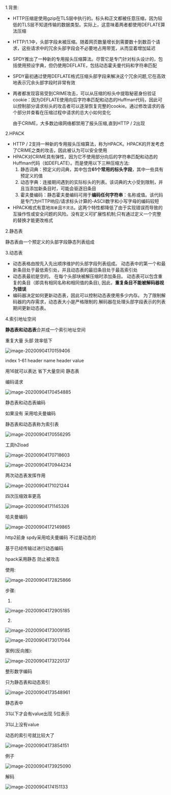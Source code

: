 1.背景:

- HTTP压缩是使用gzip在TLS层中执行的。标头和正文都被任意压缩，因为较低的TLS层不知道传输的数据类型。实际上，这意味着两者都使用DEFLATE算法压缩

- HTTP/1.1中，头部字段未被压缩。随着网页数量增长到需要数十到数百个请求，这些请求中的冗余头部字段会不必要地占用带宽，从而显着增加延迟

- SPDY推出了一种新的专用报头压缩算法。尽管它是专门针对标头设计的，包括使用预设字典，但仍使用DEFLATE，包括动态霍夫曼代码和字符串匹配

- SPDY最初通过使用DEFLATE格式压缩头部字段来解决这个冗余问题,它在高效地表示冗余头部字段时非常有效

- 两者都发现容易受到CRIME攻击，可以从压缩的标头中提取秘密身份验证cookie：因为DEFLATE使用向后字符串匹配和动态的Huffman代码，因此可以控制部分请求标头的攻击者可以逐渐恢复完整的cookie。通过修改请求的各个部分并查看在压缩过程中请求的总大小如何变化

  由于CRIME，大多数边缘网络都禁用了报头压缩,直到HTTP / 2出现

2.HPACK

- HTTP / 2支持一种新的专用报头压缩算法，称为HPACK。HPACK的开发考虑了CRIME之类的攻击，因此被认为可以安全使用
- HPACK对CRIME具有弹性，因为它不使用部分向后的字符串匹配和动态的Huffman代码（如DEFLATE）。而是使用以下三种压缩方法:
  1. 静态词典：预定义的词典，其中包含**61个常用的标头字段**，其中一些具有预定义的值
  2. 动态字典：连接期间遇到的实际标头的列表。该词典的大小受到限制，并且当添加新条目时，可能会驱逐旧条目
  3. 霍夫曼编码：静态霍夫曼编码可用于**编码任何字符串**：名称或值。该代码是专门为HTTP响应/请求标头计算的-ASCII数字和小写字母的编码较短
- HPACK格式有意地`简单`且`不灵活`。这两个特性都降低了由于实现错误而导致的互操作性或安全问题的风险。没有定义可扩展性机制;只有通过定义一个完整的替换才能更改格式



2.静态表

静态表由一个预定义的头部字段静态列表组成



3.动态表

- 动态表格由按先入先出顺序维护的头部字段列表组成。 动态表中的第一个和最新条目处于最低索引处，并且动态表的最旧条目处于最高索引处
- 动态表最初是空的。 在每个头部块被解压缩时添加条目。 动态表可以包含重复的条目（即具有相同名称和相同值的条目), 因此，**重复条目不能被解码器视为错误**
- 编码器决定如何更新动态表，因此可以控制动态表使用多少内存。 为了限制解码器的内存需求，动态表大小是严格限制的.解码器在处理头部字段表示的列表期间更新动态表。



4.索引地址空间

**静态表和动态表**合并成一个索引地址空间







重复大量 头部  效率低下

![image-20200904170159406](https://gitee.com/andylinchuanxin/bookimagenew/raw/master/img/image-20200904170159406.png)



index   1-61     header name   header value  

用16就可以表达 省下大量空间   静态表



编码请求

![image-20200904170454885](https://gitee.com/andylinchuanxin/bookimagenew/raw/master/img/image-20200904170454885.png)

静态表和动态表编码

如果没有  采用哈夫曼编码





静态表和动态表称为索引表

![image-20200904170556295](https://gitee.com/andylinchuanxin/bookimagenew/raw/master/img/image-20200904170556295.png)



工具h2load

![image-20200904170718603](https://gitee.com/andylinchuanxin/bookimagenew/raw/master/img/image-20200904170718603.png)

![image-20200904170944234](https://gitee.com/andylinchuanxin/bookimagenew/raw/master/img/image-20200904170944234.png)





两次动态表发挥作用

![image-20200904171021244](https://gitee.com/andylinchuanxin/bookimagenew/raw/master/img/image-20200904171021244.png)



四次压缩效率更高

![image-20200904171145326](https://gitee.com/andylinchuanxin/bookimagenew/raw/master/img/image-20200904171145326.png)





哈夫曼编码

![image-20200904172149865](https://gitee.com/andylinchuanxin/bookimagenew/raw/master/img/image-20200904172149865.png)



http2前身 spdy采用哈夫曼编码 不过是动态的

基于已经传输过进行动态编码  

hpack采用静态 防止被攻击



使用:

![image-20200904172825866](https://gitee.com/andylinchuanxin/bookimagenew/raw/master/img/image-20200904172825866.png)

步骤:

1.

![image-20200904172905185](https://gitee.com/andylinchuanxin/bookimagenew/raw/master/img/image-20200904172905185.png)

2.

![image-20200904173009185](https://gitee.com/andylinchuanxin/bookimagenew/raw/master/img/image-20200904173009185.png)

![image-20200904173017044](https://gitee.com/andylinchuanxin/bookimagenew/raw/master/img/image-20200904173017044.png)



案例(反向推):

![image-20200904173220137](https://gitee.com/andylinchuanxin/bookimagenew/raw/master/img/image-20200904173220137.png)





整形数字编码

只为静态表和动态索引

![image-20200904173548961](https://gitee.com/andylinchuanxin/bookimagenew/raw/master/img/image-20200904173548961.png)

静态表中

31以下才会有value出现    5位表示

31以上没有value



动态的索引号就比较大了



![image-20200904173854151](https://gitee.com/andylinchuanxin/bookimagenew/raw/master/img/image-20200904173854151.png)

例子

![image-20200904173925090](https://gitee.com/andylinchuanxin/bookimagenew/raw/master/img/image-20200904173925090.png)

解码

![image-20200904174151133](https://gitee.com/andylinchuanxin/bookimagenew/raw/master/img/image-20200904174151133.png)
